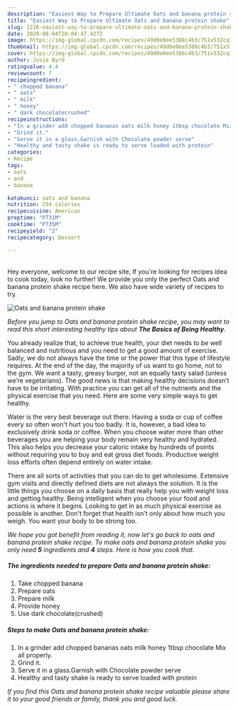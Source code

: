 ```yaml
---
description: "Easiest Way to Prepare Ultimate Oats and banana protein shake"
title: "Easiest Way to Prepare Ultimate Oats and banana protein shake"
slug: 1216-easiest-way-to-prepare-ultimate-oats-and-banana-protein-shake
date: 2020-08-04T20:04:47.427Z
image: https://img-global.cpcdn.com/recipes/49d0e0ee5388c4b3/751x532cq70/oats-and-banana-protein-shake-recipe-main-photo.jpg
thumbnail: https://img-global.cpcdn.com/recipes/49d0e0ee5388c4b3/751x532cq70/oats-and-banana-protein-shake-recipe-main-photo.jpg
cover: https://img-global.cpcdn.com/recipes/49d0e0ee5388c4b3/751x532cq70/oats-and-banana-protein-shake-recipe-main-photo.jpg
author: Josie Byrd
ratingvalue: 4.4
reviewcount: 7
recipeingredient:
- " chopped banana"
- " oats"
- " milk"
- " honey"
- " dark chocolatecrushed"
recipeinstructions:
- "In a grinder add chopped bananas oats milk honey 1tbsp chocolate Mix all properly."
- "Grind it."
- "Serve it in a glass.Garnish with Chocolate powder serve"
- "Healthy and tasty shake is ready to serve loaded with protein"
categories:
- Recipe
tags:
- oats
- and
- banana

katakunci: oats and banana 
nutrition: 254 calories
recipecuisine: American
preptime: "PT31M"
cooktime: "PT35M"
recipeyield: "2"
recipecategory: Dessert

---
```

<br>
Hey everyone, welcome to our recipe site, If you're looking for recipes idea to cook today, look no further! We provide you only the perfect Oats and banana protein shake recipe here. We also have wide variety of recipes to try.
<br>


![Oats and banana protein shake](https://img-global.cpcdn.com/recipes/49d0e0ee5388c4b3/751x532cq70/oats-and-banana-protein-shake-recipe-main-photo.jpg)

<i>Before you jump to Oats and banana protein shake recipe, you may want to read this short interesting healthy tips about <strong>The Basics of Being Healthy</strong>.</i>

You already realize that, to achieve true health, your diet needs to be well balanced and nutritious and you need to get a good amount of exercise. Sadly, we do not always have the time or the power that this type of lifestyle requires. At the end of the day, the majority of us want to go home, not to the gym. We want a tasty, greasy burger, not an equally tasty salad (unless we’re vegetarians). The good news is that making healthy decisions doesn’t have to be irritating. With practice you can get all of the nutrients and the physical exercise that you need. Here are some very simple ways to get healthy.

Water is the very best beverage out there. Having a soda or cup of coffee every so often won't hurt you too badly. It is, however, a bad idea to exclusively drink soda or coffee. When you choose water more than other beverages you are helping your body remain very healthy and hydrated. This also helps you decrease your caloric intake by hundreds of points without requiring you to buy and eat gross diet foods. Productive weight loss efforts often depend entirely on water intake.

There are all sorts of activities that you can do to get wholesome. Extensive gym visits and directly defined diets are not always the solution. It is the little things you choose on a daily basis that really help you with weight loss and getting healthy. Being intelligent when you choose your food and actions is where it begins. Looking to get in as much physical exercise as possible is another. Don't forget that health isn't only about how much you weigh. You want your body to be strong too. 


<i>We hope you got benefit from reading it, now let's go back to oats and banana protein shake recipe. To make oats and banana protein shake you only need <strong>5</strong> ingredients and <strong>4</strong> steps. Here is how you cook that.
</i>

##### The ingredients needed to prepare Oats and banana protein shake:

1. Take  chopped banana
1. Prepare  oats
1. Prepare  milk
1. Provide  honey
1. Use  dark chocolate(crushed)


##### Steps to make Oats and banana protein shake:

1. In a grinder add chopped bananas oats milk honey 1tbsp chocolate Mix all properly.
1. Grind it.
1. Serve it in a glass.Garnish with Chocolate powder serve
1. Healthy and tasty shake is ready to serve loaded with protein


<i>If you find this Oats and banana protein shake recipe valuable please share it to your good friends or family, thank you and good luck.</i>
